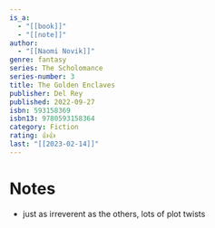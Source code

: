 ```yaml
---
is_a:
  - "[[book]]"
  - "[[note]]"
author:
  - "[[Naomi Novik]]"
genre: fantasy
series: The Scholomance
series-number: 3
title: The Golden Enclaves
publisher: Del Rey
published: 2022-09-27
isbn: 593158369
isbn13: 9780593158364
category: Fiction
rating: 👍👍
last: "[[2023-02-14]]"
---
```

# Notes
- just as irreverent as the others, lots of plot twists
